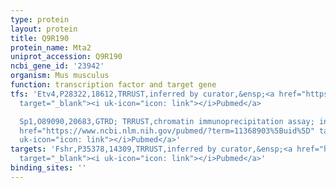 ```yaml
---
type: protein
layout: protein
title: Q9R190
protein_name: Mta2
uniprot_accession: Q9R190
ncbi_gene_id: '23942'
organism: Mus musculus
function: transcription factor and target gene
tfs: 'Etv4,P28322,18612,TRRUST,inferred by curator,&ensp;<a href="https://www.ncbi.nlm.nih.gov/pubmed/?term=11368903%5Buid%5D"
  target="_blank"><i uk-icon="icon: link"></i>Pubmed</a>

  Sp1,O89090,20683,GTRD; TRRUST,chromatin immunoprecipitation assay; inferred by curator,&ensp;<a
  href="https://www.ncbi.nlm.nih.gov/pubmed/?term=11368903%5Buid%5D" target="_blank"><i
  uk-icon="icon: link"></i>Pubmed</a>'
targets: 'Fshr,P35378,14309,TRRUST,inferred by curator,&ensp;<a href="https://www.ncbi.nlm.nih.gov/pubmed/?term=23086931%5Buid%5D"
  target="_blank"><i uk-icon="icon: link"></i>Pubmed</a>'
binding_sites: ''
---
```

